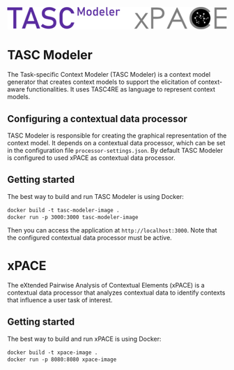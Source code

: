 ![TASC Modeler and xPACE logos](tasc-modeler-xpace.svg)

# TASC Modeler

The Task-specific Context Modeler (TASC  Modeler) is a context model generator that creates context models to support the elicitation of context-aware functionalities. It uses TASC4RE as language to represent context models.

## Configuring a contextual data processor

TASC Modeler is responsible for creating the graphical representation of the context model. It depends on a contextual data processor, which can be set in the configuration file `processor-settings.json`. By default TASC Modeler is configured to used xPACE as contextual data processor.

## Getting started

The best way to build and run TASC Modeler is using Docker:

```
docker build -t tasc-modeler-image .
docker run -p 3000:3000 tasc-modeler-image
```

Then you can access the application at `http://localhost:3000`. Note that the configured contextual data processor must be active.

# xPACE

The eXtended Pairwise Analysis of Contextual Elements (xPACE) is a contextual data processor that analyzes contextual data to identify contexts that influence a user task of interest.

## Getting started

The best way to build and run xPACE is using Docker:

```
docker build -t xpace-image .
docker run -p 8080:8080 xpace-image
```
